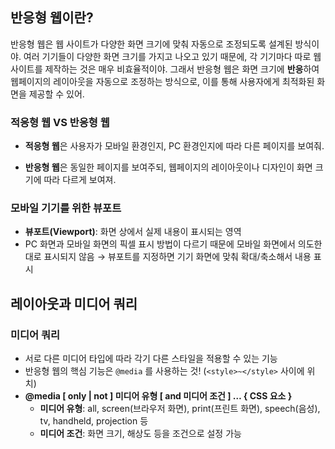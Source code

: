 ## 반응형 웹이란?

반응형 웹은 웹 사이트가 다양한 화면 크기에 맞춰 자동으로 조정되도록 설계된 방식이야. 여러 기기들이 다양한 화면 크기를 가지고 나오고 있기 때문에, 각 기기마다 따로 웹사이트를 제작하는 것은 매우 비효율적이야. 그래서 반응형 웹은 화면 크기에 **반응**하여 웹페이지의 레이아웃을 자동으로 조정하는 방식으로, 이를 통해 사용자에게 최적화된 화면을 제공할 수 있어.

### 적응형 웹 VS 반응형 웹

- **적응형 웹**은 사용자가 모바일 환경인지, PC 환경인지에 따라 다른 페이지를 보여줘.
  
- **반응형 웹**은 동일한 페이지를 보여주되, 웹페이지의 레이아웃이나 디자인이 화면 크기에 따라 다르게 보여져.

### 모바일 기기를 위한 뷰포트

- **뷰포트(Viewport)**: 화면 상에서 실제 내용이 표시되는 영역
- PC 화면과 모바일 화면의 픽셀 표시 방법이 다르기 때문에 모바일 화면에서 의도한대로 표시되지 않음 → 뷰포트를 지정하면 기기 화면에 맞춰 확대/축소해서 내용 표시


## 레이아웃과 미디어 쿼리

### 미디어 쿼리

- 서로 다른 미디어 타입에 따라 각기 다른 스타일을 적용할 수 있는 기능
- 반응형 웹의 핵심 기능은 `@media` 를 사용하는 것! (`<style>~</style>` 사이에 위치)
- **@media [ only | not ] 미디어 유형 [ and 미디어 조건 ] … { CSS 요소 }**
    - **미디어 유형**: all, screen(브라우저 화면), print(프린트 화면), speech(음성), tv, handheld, projection 등
    - **미디어 조건**: 화면 크기, 해상도 등을 조건으로 설정 가능
